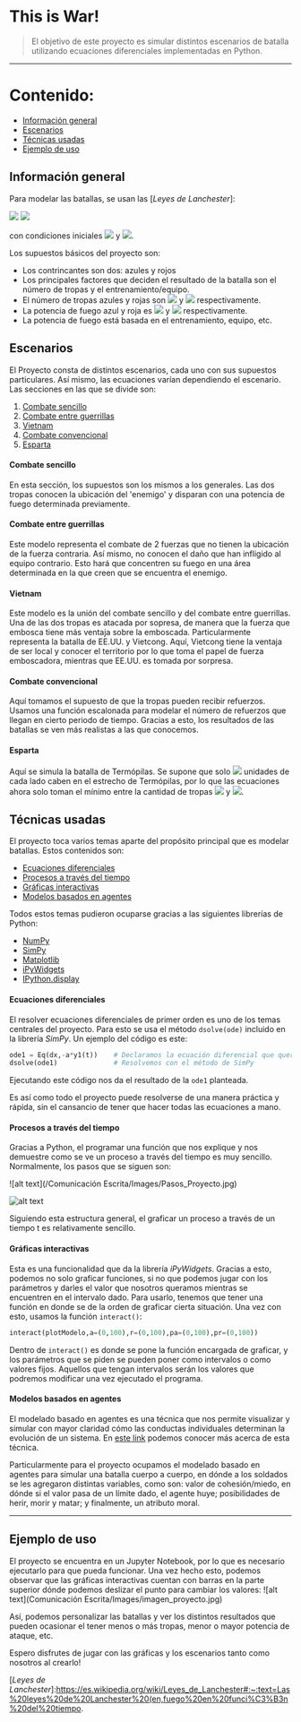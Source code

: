 # This is War!

> El objetivo de este proyecto es simular distintos escenarios de batalla utilizando ecuaciones diferenciales implementadas en Python. 

---
# Contenido:

* [Información general](*información-general)
* [Escenarios](*Escenarios)
* [Técnicas usadas](*Técnicas-usadas)
* [Ejemplo de uso](*ejemplo-de-uso)
    
    

## Información general
Para modelar las batallas, se usan las [*Leyes de Lanchester*]:

  <img src="https://render.githubusercontent.com/render/math?math=\frac{dx}{dt} = -ay ">
  
  <img src="https://render.githubusercontent.com/render/math?math=\frac{dy}{dt} = -bx ">
  
  con condiciones iniciales  <img src="https://render.githubusercontent.com/render/math?math=x(0) = x_0"> y  <img src="https://render.githubusercontent.com/render/math?math=y(0) = y_0">.
  
Los supuestos básicos del proyecto son: 
* Los contrincantes son dos: azules y rojos
* Los principales factores que deciden el resultado de la batalla son el número de tropas y el entrenamiento/equipo.
* El número de tropas azules y rojas son <img src="https://render.githubusercontent.com/render/math?math=x"> y <img src="https://render.githubusercontent.com/render/math?math=y"> respectivamente.
* La potencia de fuego azul y roja es <img src="https://render.githubusercontent.com/render/math?math=a"> y <img src="https://render.githubusercontent.com/render/math?math=b"> respectivamente.
* La potencia de fuego está basada en el entrenamiento, equipo, etc.


## Escenarios
El Proyecto consta de distintos escenarios, cada uno con sus supuestos particulares. Así mismo, las ecuaciones varían dependiendo el escenario. Las secciones en las que se divide son:
1) [Combate sencillo](#combate-sencillo)
2) [Combate entre guerrillas](#combate-entre-guerrillas)
3) [Vietnam](#vietnam)
4) [Combate convencional](#combate-convencional)
5) [Esparta](#esparta)


#### Combate sencillo
En esta sección, los supuestos son los mismos a los generales. Las dos tropas conocen la ubicación del 'enemigo' y disparan con una potencia de fuego determinada previamente. 

#### Combate entre guerrillas

Este modelo representa el combate de 2 fuerzas que no tienen la ubicación de la fuerza contraria. Así mismo, no conocen el daño que han infligido al equipo contrario. Esto hará que concentren su fuego en una área determinada en la que creen que se encuentra el enemigo.

#### Vietnam
Este modelo es la unión del combate sencillo y del combate entre guerrillas. Una de las dos tropas es atacada por sopresa, de manera que la fuerza que embosca tiene más ventaja sobre la emboscada. Particularmente representa la batalla de EE.UU. y Vietcong. Aquí, Vietcong tiene la ventaja de ser local y conocer el territorio por lo que toma el papel de fuerza emboscadora, mientras que EE.UU. es tomada por sorpresa. 

#### Combate convencional

Aquí tomamos el supuesto de que la tropas pueden recibir refuerzos. Usamos una función escalonada para modelar el número de refuerzos que llegan en cierto periodo de tiempo. Gracias a esto, los resultados de las batallas se ven más realistas a las que conocemos. 

#### Esparta

Aquí se simula la batalla de Termópilas. Se supone que solo <img src="https://render.githubusercontent.com/render/math?math=C"> unidades de cada lado caben en el estrecho de Termópilas, por lo que las ecuaciones ahora solo toman el mínimo entre la cantidad de tropas <img src="https://render.githubusercontent.com/render/math?math=y"> y <img src="https://render.githubusercontent.com/render/math?math=C">.


## Técnicas usadas

El proyecto toca varios temas aparte del propósito principal que es modelar batallas. Estos contenidos son:

* [Ecuaciones diferenciales](#ecuaciones-diferenciales)
* [Procesos a través del tiempo](#procesos-a-través-del-tiempo)
* [Gráficas interactivas](#graficas-interactivas)
* [Modelos basados en agentes](#modelos-basados-en-agentes)

Todos estos temas pudieron ocuparse gracias a las siguientes librerías de Python:
* [NumPy](https://numpy.org/doc/stable/user/whatisnumpy.html)
* [SimPy](https://simpy.readthedocs.io/en/latest/)
* [Matplotlib](https://matplotlib.org/stable/index.html)
* [iPyWidgets](https://ipywidgets.readthedocs.io/en/stable/examples/Widget%20Basics.html)
* [IPython.display](https://ipython.org/ipython-doc/stable/api/generated/IPython.display.html)

#### Ecuaciones diferenciales
El resolver ecuaciones diferenciales de primer orden es uno de los temas centrales del proyecto. Para esto se usa el método `dsolve(ode)` incluido en la librería *SimPy*. Un ejemplo del código es este: 
```python
ode1 = Eq(dx,-a*y1(t))    # Declaramos la ecuación diferencial que queremos resolver
dsolve(ode1)              # Resolvemos con el método de SimPy

```
Ejecutando este código nos da el resultado de la `ode1` planteada. 

Es así como todo el proyecto puede resolverse de una manera práctica y rápida, sin el cansancio de tener que hacer todas las ecuaciones a mano. 


#### Procesos a través del tiempo
Gracias a Python, el programar una función que nos explique y nos demuestre como se ve un proceso a través del tiempo es muy sencillo. 
Normalmente, los pasos que se siguen son: 

![alt text](/Comunicación Escrita/Images/Pasos_Proyecto.jpg)

![alt text]("https://github.com/anacris2802/Primavera-2021/blob/main/Comunicaci%C3%B3n%20Escrita/Images/Pasos_Proyecto.jpg")

Siguiendo esta estructura general, el graficar un proceso a través de un tiempo t es relativamente sencillo. 

#### Gráficas interactivas
Esta es una funcionalidad que da la librería *iPyWidgets*. Gracias a esto, podemos no solo graficar funciones, si no que podemos jugar con los parámetros y darles el valor que nosotros queramos mientras se encuentren en el intervalo dado. 
Para usarlo, tenemos que tener una función en donde se de la orden de graficar cierta situación. Una vez con esto, usamos la función `interact()`:
```python
interact(plotModelo,a=(0,100),r=(0,100),pa=(0,100),pr=(0,100))
```

Dentro de `interact()` es donde se pone la función encargada de graficar, y los parámetros que se piden se pueden poner como intervalos o como valores fijos. Aquellos que tengan intervalos serán los valores que podremos modificar una vez ejecutado el programa. 


#### Modelos basados en agentes
El modelado basado en agentes es una técnica que nos permite visualizar y simular con mayor claridad cómo las conductas individuales determinan la evolución de un sistema. 
En [este link](*https://github.com/Skalas/Matematicas-computacionales-fall2020/blob/master/week9/0-agentes.ipynb) podemos conocer más acerca de esta técnica. 

Particularmente para el proyecto ocupamos el modelado basado en agentes para simular una batalla cuerpo a cuerpo, en dónde a los soldados se les agregaron distintas variables, como son: valor de cohesión/miedo, en dónde si el valor pasa de un límite dado, el agente huye; posibilidades de herir, morir y matar; y finalmente, un atributo moral. 

---
## Ejemplo de uso
El proyecto se encuentra en un Jupyter Notebook, por lo que es necesario ejecutarlo para que pueda funcionar. Una vez hecho esto, podemos observar que las gráficas interactivas cuentan con barras en la parte superior dónde podemos deslizar el punto para cambiar los valores:
![alt text](Comunicación Escrita/Images/imagen_proyecto.jpg)

Así, podemos personalizar las batallas y ver los distintos resultados que pueden ocasionar el tener menos o más tropas, menor o mayor potencia de ataque, etc. 

Espero disfrutes de jugar con las gráficas y los escenarios tanto como nosotros al crearlo! 


[*Leyes de Lanchester*]:https://es.wikipedia.org/wiki/Leyes_de_Lanchester#:~:text=Las%20leyes%20de%20Lanchester%20(en,fuego%20en%20funci%C3%B3n%20del%20tiempo.
